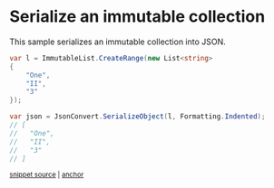 # Serialize an immutable collection

This sample serializes an immutable collection into JSON.

<!-- snippet: SerializeImmutableCollections -->
<a id='snippet-serializeimmutablecollections'></a>
```cs
var l = ImmutableList.CreateRange(new List<string>
{
    "One",
    "II",
    "3"
});

var json = JsonConvert.SerializeObject(l, Formatting.Indented);
// [
//   "One",
//   "II",
//   "3"
// ]
```
<sup><a href='/src/Tests/Documentation/Samples/Serializer/SerializeImmutableCollections.cs#L12-L26' title='Snippet source file'>snippet source</a> | <a href='#snippet-serializeimmutablecollections' title='Start of snippet'>anchor</a></sup>
<!-- endSnippet -->
